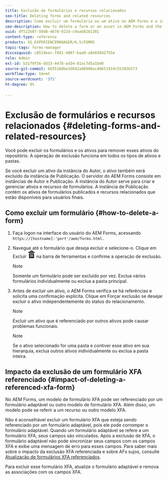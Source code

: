 ```yaml
---
title: Exclusão de formulários e recursos relacionados
seo-title: Deleting forms and related resources
description: Como excluir um formulário ou um ativo no AEM Forms e o impacto nos ativos referenciados e referenciadores e formulários XFA.
seo-description: How to delete a form or an asset in AEM Forms and the impact on referenced and referring assets and XFA forms.
uuid: df522b87-59d8-4678-922d-c9aab82b1381
content-type: reference
products: SG_EXPERIENCEMANAGER/6.5/FORMS
topic-tags: forms-manager
discoiquuid: c8519eec-f841-4867-baa9-a9e03042755e
role: Admin
exl-id: b31f9f56-dd33-4478-ad34-01ac7d5a1b40
source-git-commit: 603518dbe3d842a08900ac40651919c55392b573
workflow-type: tm+mt
source-wordcount: '371'
ht-degree: 0%

---
```


# Exclusão de formulários e recursos relacionados {#deleting-forms-and-related-resources}

Você pode excluir os formulários e os ativos para remover esses ativos do repositório. A operação de exclusão funciona em todos os tipos de ativos e pastas.

Se você excluir um ativo da instância do Autor, o ativo também será excluído da instância de Publicação. O servidor do AEM Forms consiste em instâncias de Autor e Publicação. A instância do Autor serve para criar e gerenciar ativos e recursos de formulários. A instância de Publicação contém os ativos de formulários publicados e recursos relacionados que estão disponíveis para usuários finais.

## Como excluir um formulário {#how-to-delete-a-form}

1. Faça logon na interface do usuário do AEM Forms, acessando `https://[hostname]:'port'/aem/forms.html.`
1. Navegue até o formulário que deseja excluir e selecione-o. Clique em Excluir ![aem6forms_delete2](assets/aem6forms_delete2.png) na barra de ferramentas e confirme a operação de exclusão.

   >[!NOTE]
   >
   >Somente um formulário pode ser excluído por vez. Exclua vários formulários individualmente ou exclua a pasta principal.

1. Antes de excluir um ativo, o AEM Forms verifica se há referências e solicita uma confirmação explícita. Clique em Forçar exclusão se desejar excluir o ativo independentemente do status do relacionamento.

   >[!NOTE]
   >
   >Excluir um ativo que é referenciado por outros ativos pode causar problemas funcionais.

   >[!NOTE]
   >
   >Se o ativo selecionado for uma pasta e contiver esse ativo em sua hierarquia, exclua outros ativos individualmente ou exclua a pasta inteira.

## Impacto da exclusão de um formulário XFA referenciado {#impact-of-deleting-a-referenced-xfa-form}

No AEM Forms, um modelo de formulário XFA pode ser referenciado por um formulário adaptável ou outro modelo de formulário XFA. Além disso, um modelo pode se referir a um recurso ou outro modelo XFA.

Não é aconselhável excluir um formulário XFA que esteja sendo referenciado por um formulário adaptável, pois ele pode corromper o formulário adaptável. Quando um formulário adaptável se refere a um formulário XFA, seus campos são vinculados. Após a exclusão de XFA, o formulário adaptável não pode sincronizar seus campos com os campos XFA e exibe uma mensagem de erro para esses campos. Para saber mais sobre o impacto da exclusão XFA referenciada e sobre AFs sujos, consulte [Atualização de formulários XFA referenciados](/help/forms/using/get-xdp-pdf-documents-aem.md#p-updating-referenced-xfa-forms-p).

Para excluir esse formulário XFA, atualize o formulário adaptável e remova as associações com os campos XFA.
